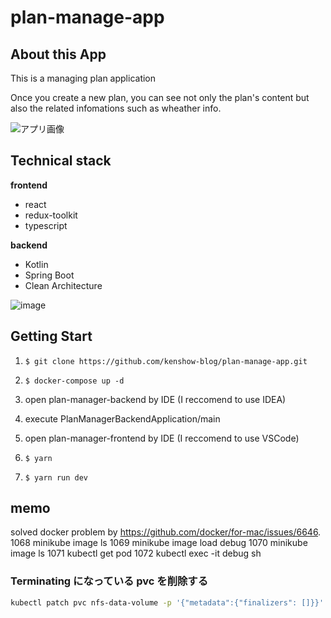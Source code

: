 # plan-manage-app

## About this App

This is a managing plan application

Once you create a new plan, you can see not only the plan's content but also the related infomations such as wheather info.

![アプリ画像](https://user-images.githubusercontent.com/85926984/221210558-41240259-7b90-45c4-9433-e0deead2dd85.png)

## Technical stack

**frontend**

- react
- redux-toolkit
- typescript

**backend**

- Kotlin
- Spring Boot
- Clean Architecture

![image](https://user-images.githubusercontent.com/65284319/221415283-5abad695-ee52-4848-b977-05a936ccc886.png)

## Getting Start

1. `$ git clone https://github.com/kenshow-blog/plan-manage-app.git`

2. `$ docker-compose up -d`

3. open plan-manager-backend by IDE (I reccomend to use IDEA)

4. execute PlanManagerBackendApplication/main

5. open plan-manager-frontend by IDE (I reccomend to use VSCode)

6. `$ yarn`

7. `$ yarn run dev`

## memo

solved docker problem by https://github.com/docker/for-mac/issues/6646.
1068 minikube image ls
1069 minikube image load debug
1070 minikube image ls
1071 kubectl get pod
1072 kubectl exec -it debug sh

### Terminating になっている pvc を削除する

```sh
kubectl patch pvc nfs-data-volume -p '{"metadata":{"finalizers": []}}' --type=merge
```
